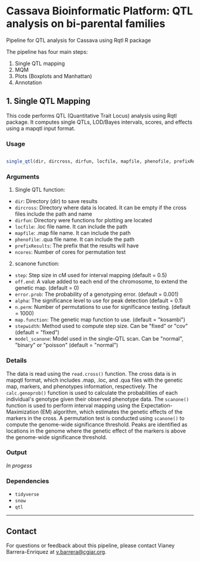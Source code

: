 # Cassava Bioinformatic Platform: QTL analysis on bi-parental families

Pipeline for QTL analysis for Cassava using Rqtl R package

The pipeline has four main steps:

1. Single QTL mapping
2. MQM
3. Plots (Boxplots and Manhattan)
4. Annotation

## 1. Single QTL Mapping

This code performs QTL (Quantitative Trait Locus) analysis using Rqtl package. It computes single QTLs, LOD/Bayes intervals, scores, and effects using a mapqtl input format.

### Usage
```R

single_qtl(dir, dircross, dirfun, locfile, mapfile, phenofile, prefixResults, ncores, step = 0.5, off.end = 0, error.prob = 0.001, alpha = 0.1, n.perm = 1000, map.function = "kosambi", stepwidth = "fixed", model_scanone = "normal")

```

### Arguments
1. Single QTL function:
- `dir`: Directory (dir) to save results
- `dircross`: Directory where data is located. It can be empty if the cross files include the path and name
- `dirfun`: Directory were functions for plotting are located
- `locfile`: .loc file name. It can include the path
- `mapfile`: .map file name. It can include the path
- `phenofile`: .qua file name. It can include the path
- `prefixResults`: The prefix that the results will have
- `ncores`: Number of cores for permutation test

2. scanone function:
- `step`: Step size in cM used for interval mapping (default = 0.5)
- `off.end`: A value added to each end of the chromosome, to extend the genetic map. (default = 0)
- `error.prob`: The probability of a genotyping error. (default = 0.001)
- `alpha`: The significance level to use for peak detection (default = 0.1)
- `n.perm`: Number of permutations to use for significance testing. (default = 1000)
- `map.function`: The genetic map function to use. (default = "kosambi")
- `stepwidth`: Method used to compute step size. Can be "fixed" or "cov" (default = "fixed")
- `model_scanone`: Model used in the single-QTL scan. Can be "normal", "binary" or "poisson" (default = "normal")

### Details
The data is read using the ``read.cross()`` function. The cross data is in mapqtl format, which includes .map, .loc, and .qua files with the genetic map, markers, and phenotypes information, respectively.
The `calc.genoprob()` function is used to calculate the probabilities of each individual's genotype given their observed phenotype data.
The `scanone()` function is used to perform interval mapping using the Expectation-Maximization (EM) algorithm, which estimates the genetic effects of the markers in the cross.
A permutation test is conducted using `scanone()` to compute the genome-wide significance threshold.
Peaks are identified as locations in the genome where the genetic effect of the markers is above the genome-wide significance threshold.

### Output
*In progess*

### Dependencies
- `tidyverse`
- `snow`
- `qtl`

---

## Contact
For questions or feedback about this pipeline, please contact Vianey Barrera-Enriquez at v.barrera@cgiar.org.